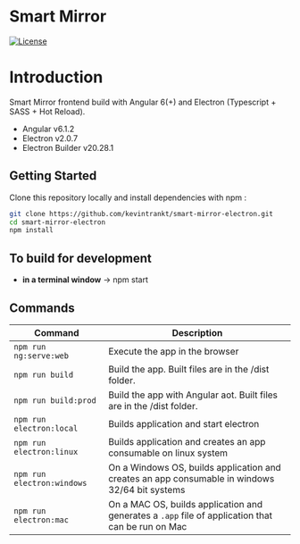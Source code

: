 # Smart Mirror

[![License](http://img.shields.io/badge/Licence-MIT-brightgreen.svg)](LICENSE)

# Introduction

Smart Mirror frontend build with Angular 6(+) and Electron (Typescript + SASS + Hot Reload).

- Angular v6.1.2
- Electron v2.0.7
- Electron Builder v20.28.1

## Getting Started

Clone this repository locally and install dependencies with npm :

```bash
git clone https://github.com/kevintrankt/smart-mirror-electron.git
cd smart-mirror-electron
npm install
```

## To build for development

- **in a terminal window** -> npm start

## Commands

| Command                    | Description                                                                                       |
| -------------------------- | ------------------------------------------------------------------------------------------------- |
| `npm run ng:serve:web`     | Execute the app in the browser                                                                    |
| `npm run build`            | Build the app. Built files are in the /dist folder.                                               |
| `npm run build:prod`       | Build the app with Angular aot. Built files are in the /dist folder.                              |
| `npm run electron:local`   | Builds application and start electron                                                             |
| `npm run electron:linux`   | Builds application and creates an app consumable on linux system                                  |
| `npm run electron:windows` | On a Windows OS, builds application and creates an app consumable in windows 32/64 bit systems    |
| `npm run electron:mac`     | On a MAC OS, builds application and generates a `.app` file of application that can be run on Mac |
